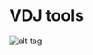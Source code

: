 # VDJ tools

![alt tag](https://raw.githubusercontent.com/mikessh/vdjtools/master/examples/igblastnet-example.png)